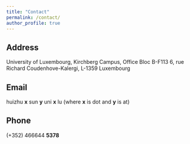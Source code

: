 ```yaml
---
title: "Contact"
permalink: /contact/
author_profile: true
---
```

 ## Address
 University of Luxembourg, Kirchberg Campus, Office Bloc B-F113
 6, rue Richard Coudenhove-Kalergi, L-1359 Luxembourg
 ## Email
 huizhu **x** sun **y** uni **x** lu
(where **x** is dot and **y** is at)
 ## Phone
 \(+352\) 466644 **5378**
